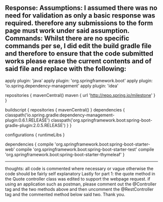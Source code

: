 Response:
Assumptions: I assumed there was no need for validation as only a basic response was required. therefore any submissions to the form page
            must work under said assumption.
Commands: Whilst there are no specific commands per se, I did edit the build gradle file and therefore to ensure that the code submitted works
         please erase the current contents and of said file and replace with the following:
 --------------------------------------------------------------------------------------------
 apply plugin: 'java'
 apply plugin: 'org.springframework.boot'
 apply plugin: 'io.spring.dependency-management'
 apply plugin: 'idea'

 repositories {
     mavenCentral()
     maven { url 'http://repo.spring.io/milestone' }
 }

 buildscript {
     repositories {
         mavenCentral()
     }
     dependencies {
         classpath('io.spring.gradle:dependency-management-plugin:0.6.1.RELEASE')
         classpath('org.springframework.boot:spring-boot-gradle-plugin:2.0.5.RELEASE')
     }
 }

 configurations {
     runtimeLibs
 }

 dependencies {
     compile 'org.springframework.boot:spring-boot-starter-web'
     compile 'org.springframework.boot:spring-boot-starter-test'
     compile 'org.springframework.boot:spring-boot-starter-thymeleaf'
 }

 ------------------------------------------------------------------------------------------------

 thoughts: all code is commented where necessary or vague otherwise the code should be fairly self explanatory
            Lastly for part 1: the quote method in the Quote controller class was edited to support the webpage request.
            if using an application such as postman, please comment out the @Controller tag and the two methods above and then
            uncomment the @RestController tag and the commented method below said two. Thank you.



